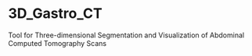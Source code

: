 # 3D_Gastro_CT
Tool for Three-dimensional Segmentation and Visualization of Abdominal Computed Tomography Scans
